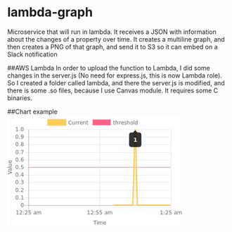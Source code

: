# lambda-graph
Microservice that will run in lambda. 
It receives a JSON with information about the changes of a property over time. 
It creates a multiline graph, and then creates a PNG of that graph, and send it to S3 so it can embed on a Slack notification 

##AWS Lambda
In order to upload the function to Lambda, I did some changes in the server.js (No need for express.js, this is now Lambda role).
So I created a folder called lambda, and there the server.js is modified, and there is some .so files,
because I use Canvas module. It requires some C binaries. 

##Chart example 
![](./testimage.png)
